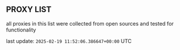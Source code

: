 ## PROXY LIST

all proxies in this list were collected from open sources and tested for functionality

last update: `2025-02-19 11:52:06.386647+00:00` UTC